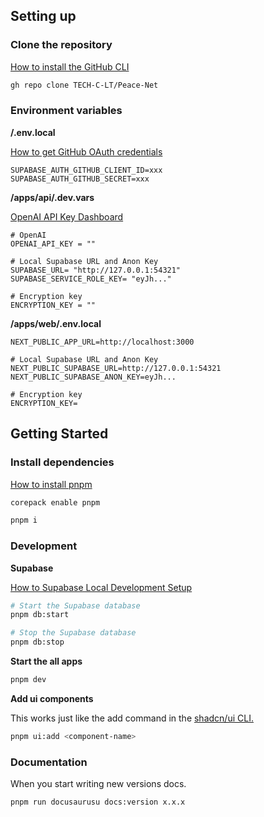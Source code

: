 ## Setting up

### Clone the repository

[How to install the GitHub CLI](https://cli.github.com/)

```bash
gh repo clone TECH-C-LT/Peace-Net
```

### Environment variables

**/.env.local**

[How to get GitHub OAuth credentials](https://supabase.com/docs/guides/auth/social-login/auth-github?queryGroups=environment&environment=client#register-a-new-oauth-application-on-github:~:text=Register%20a%20new%20OAuth,your%20Client%20secret.)

```env
SUPABASE_AUTH_GITHUB_CLIENT_ID=xxx
SUPABASE_AUTH_GITHUB_SECRET=xxx
```

**/apps/api/.dev.vars**

[OpenAI API Key Dashboard](https://platform.openai.com/api-keys)

```env
# OpenAI
OPENAI_API_KEY = ""

# Local Supabase URL and Anon Key
SUPABASE_URL= "http://127.0.0.1:54321"
SUPABASE_SERVICE_ROLE_KEY= "eyJh..."

# Encryption key
ENCRYPTION_KEY = ""
```

**/apps/web/.env.local**

```env
NEXT_PUBLIC_APP_URL=http://localhost:3000

# Local Supabase URL and Anon Key
NEXT_PUBLIC_SUPABASE_URL=http://127.0.0.1:54321
NEXT_PUBLIC_SUPABASE_ANON_KEY=eyJh...

# Encryption key
ENCRYPTION_KEY=
```

## Getting Started

### Install dependencies

[How to install pnpm](https://qiita.com/oekazuma/items/1e2ee304877efa48c122#pnpm%E3%81%AE%E3%83%90%E3%83%BC%E3%82%B8%E3%83%A7%E3%83%B3%E6%8C%87%E5%AE%9A)

```bash
corepack enable pnpm

pnpm i
```

### Development

**Supabase**

[How to Supabase Local Development Setup](https://supabase.com/docs/guides/cli/local-development?queryGroups=access-method&access-method=postgres)

```bash
# Start the Supabase database
pnpm db:start

# Stop the Supabase database
pnpm db:stop
```

**Start the all apps**

```bash
pnpm dev
```

**Add ui components**

This works just like the add command in the [shadcn/ui CLI.](https://ui.shadcn.com/docs/cli)

```bash
pnpm ui:add <component-name>
```

### Documentation
When you start writing new versions docs.
```sh
pnpm run docusaurusu docs:version x.x.x
```
